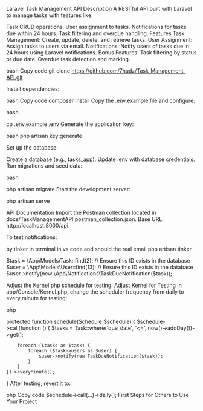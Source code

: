 Laravel Task Management API
Description
A RESTful API built with Laravel to manage tasks with features like:

Task CRUD operations.
User assignment to tasks.
Notifications for tasks due within 24 hours.
Task filtering and overdue handling.
Features
Task Management: Create, update, delete, and retrieve tasks.
User Assignment: Assign tasks to users via email.
Notifications: Notify users of tasks due in 24 hours using Laravel notifications.
Bonus Features:
Task filtering by status or due date.
Overdue task detection and marking.



bash
Copy code
git clone https://github.com/7hudz/Task-Management-API.git


Install dependencies:

bash
Copy code
composer install
Copy the .env.example file and configure:

bash

cp .env.example .env
Generate the application key:

bash
php artisan key:generate

Set up the database:

Create a database (e.g., tasks_app).
Update .env with database credentials.
Run migrations and seed data:

bash

php artisan migrate 
Start the development server:


php artisan serve



API Documentation
Import the Postman collection located in docs/TaskManagementAPI.postman_collection.json.
Base URL: http://localhost:8000/api.


To test notifications:

by tinker in terminal in vs code 
and should the real email
php artisan tinker

$task = \App\Models\Task::find(2); // Ensure this ID exists in the database
$user = \App\Models\User::find(13); // Ensure this ID exists in the database
$user->notify(new \App\Notifications\TaskDueNotification($task));


Adjust the Kernel.php schedule for testing.
Adjust Kernel for Testing
In app/Console/Kernel.php, change the scheduler frequency from daily to every minute for testing:

php

protected function schedule(Schedule $schedule)
{
    $schedule->call(function () {
        $tasks = Task::where('due_date', '<=', now()->addDay())->get();

        foreach ($tasks as $task) {
            foreach ($task->users as $user) {
                $user->notify(new TaskDueNotification($task));
            }
        }
    })->everyMinute();
}
After testing, revert it to:

php
Copy code
$schedule->call(...)->daily();
First Steps for Others to Use Your Project




